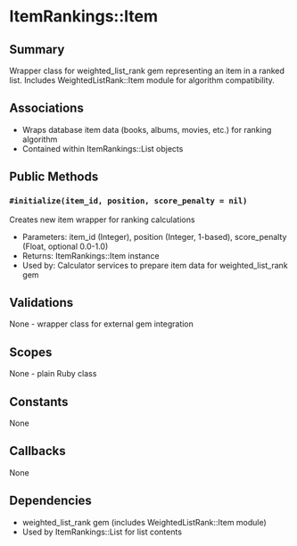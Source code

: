 # ItemRankings::Item

## Summary
Wrapper class for weighted_list_rank gem representing an item in a ranked list. Includes WeightedListRank::Item module for algorithm compatibility.

## Associations
- Wraps database item data (books, albums, movies, etc.) for ranking algorithm
- Contained within ItemRankings::List objects

## Public Methods

### `#initialize(item_id, position, score_penalty = nil)`
Creates new item wrapper for ranking calculations
- Parameters: item_id (Integer), position (Integer, 1-based), score_penalty (Float, optional 0.0-1.0)
- Returns: ItemRankings::Item instance
- Used by: Calculator services to prepare item data for weighted_list_rank gem

## Validations
None - wrapper class for external gem integration

## Scopes
None - plain Ruby class

## Constants
None

## Callbacks
None

## Dependencies
- weighted_list_rank gem (includes WeightedListRank::Item module)
- Used by ItemRankings::List for list contents